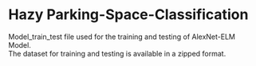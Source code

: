 # Hazy Parking-Space-Classification
Model_train_test file used for the training and testing of AlexNet-ELM Model.	
The dataset for training and testing is available in a zipped format.
